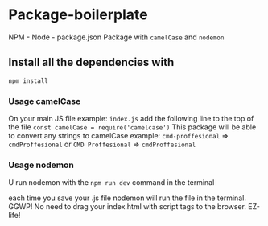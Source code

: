# Package-boilerplate
NPM - Node - package.json 
Package with `camelCase` and `nodemon`

## Install all the dependencies with
`npm install`


### Usage camelCase
On your main JS file example: `index.js` add the following line to the top of the file
`const camelCase = require('camelcase')`
This package will be able to convert any strings to camelCase example: `cmd-proffesional` => `cmdProffesional` or
`CMD Proffesional` => `cmdProffesional`


### Usage nodemon

U run nodemon with the `npm run dev` command in the terminal

each time you save your .js file nodemon will run the file in the terminal. 
GGWP! No need to drag your index.html with script tags to the browser. EZ-life!
